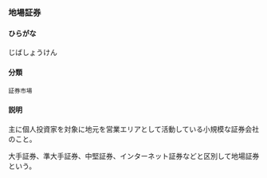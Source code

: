 <div style="display:none;">

## [あ行](securities-terms?id=あ行)
## [か行](securities-terms?id=か行)
## [さ行](securities-terms?id=さ行)

</div>

### 地場証券

#### ひらがな

じばしょうけん

#### 分類

`証券市場`

#### 説明

主に個人投資家を対象に地元を営業エリアとして活動している小規模な証券会社のこと。
 
大手証券、準大手証券、中堅証券、インターネット証券などと区別して地場証券という。

<div style="display:none;">

## [た行](securities-terms?id=た行)
## [な行](securities-terms?id=な行)
## [は行](securities-terms?id=は行)
## [ま行](securities-terms?id=ま行)
## [や行](securities-terms?id=や行)
## [ら行](securities-terms?id=ら行)
## [わ行](securities-terms?id=わ行)
## [英数字・記号](securities-terms?id=英数字・記号)

</div>

